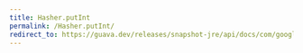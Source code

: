 ```yaml
---
title: Hasher.putInt
permalink: /Hasher.putInt/
redirect_to: https://guava.dev/releases/snapshot-jre/api/docs/com/google/common/hash/Hasher.html#putInt-int-
---
```

